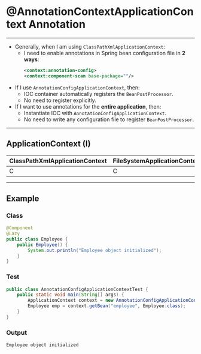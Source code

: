 # @AnnotationContextApplicationContext Annotation

---

- Generally, when I am using `ClassPathXmlApplicationContext`:
  - I need to enable annotations in Spring bean configuration file in **2 ways**:
    ```xml
    <context:annotation-config>
    <context:component-scan base-package=""/>
    ```
- If I use `AnnotationConfigApplicationContext`, then:
  - IOC container automatically registers the `BeanPostProcessor`.
  - No need to register explicitly.
- If I want to use annotations for the **entire application**, then:
  - Instantiate IOC with `AnnotationConfigApplicationContext`.
  - No need to write any configuration file to register `BeanPostProcessor`.

---

## ApplicationContext (I)

| ClassPathXmlApplicationContext | FileSystemApplicationContext | AnnotationConfigApplicationContext |
|--------------------------------|-----------------------------|-----------------------------------|
| C                              | C                           | C                                 |

---

## Example

### Class

```java
@Component
@Lazy
public class Employee {
    public Employee() {
        System.out.println("Employee object initialized");
    }
}
````

### Test

```java
public class AnnotationConfigApplicationContextTest {
    public static void main(String[] args) {
        ApplicationContext context = new AnnotationConfigApplicationContext("com.spring.annotations.stereotype");
        Employee emp = context.getBean("employee", Employee.class);
    }
}
```

### Output

```
Employee object initialized
```


